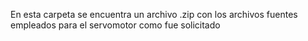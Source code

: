 En esta carpeta se encuentra un archivo .zip con los archivos fuentes empleados para el servomotor como fue solicitado
